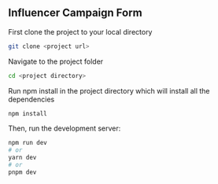 
## Influencer Campaign Form

First clone the project to your local directory  
```bash
git clone <project url>
```
Navigate to the project folder  
```bash
cd <project directory>
```
Run npm install in the project directory which will install all the dependencies   
```bash
npm install
```
Then, run the development server:

```bash
npm run dev
# or
yarn dev
# or
pnpm dev

